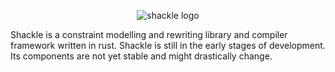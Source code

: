 <p align="center">
  <img
    src="https://raw.githubusercontent.com/shackle-rs/shackle/develop/assets/logo.svg"
    alt="shackle logo">
</p>

Shackle is a constraint modelling and rewriting library and compiler framework written in rust. Shackle is still in the early stages of development. Its components are not yet stable and might drastically change. 

